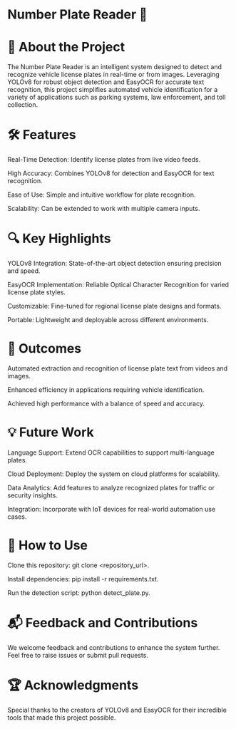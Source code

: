 # Number Plate Reader 🚀

# 📌 About the Project

The Number Plate Reader is an intelligent system designed to detect and recognize vehicle license plates in real-time or from images. Leveraging YOLOv8 for robust object detection and EasyOCR for accurate text recognition, this project simplifies automated vehicle identification for a variety of applications such as parking systems, law enforcement, and toll collection.

# 🛠 Features

Real-Time Detection: Identify license plates from live video feeds.

High Accuracy: Combines YOLOv8 for detection and EasyOCR for text recognition.

Ease of Use: Simple and intuitive workflow for plate recognition.

Scalability: Can be extended to work with multiple camera inputs.

# 🔍 Key Highlights

YOLOv8 Integration: State-of-the-art object detection ensuring precision and speed.

EasyOCR Implementation: Reliable Optical Character Recognition for varied license plate styles.

Customizable: Fine-tuned for regional license plate designs and formats.

Portable: Lightweight and deployable across different environments.

# 🌟 Outcomes

Automated extraction and recognition of license plate text from videos and images.

Enhanced efficiency in applications requiring vehicle identification.

Achieved high performance with a balance of speed and accuracy.

# 💡 Future Work

Language Support: Extend OCR capabilities to support multi-language plates.

Cloud Deployment: Deploy the system on cloud platforms for scalability.

Data Analytics: Add features to analyze recognized plates for traffic or security insights.

Integration: Incorporate with IoT devices for real-world automation use cases.

# 🔧 How to Use

Clone this repository: git clone <repository_url>.

Install dependencies: pip install -r requirements.txt.

Run the detection script: python detect_plate.py.

# 📬 Feedback and Contributions

We welcome feedback and contributions to enhance the system further. Feel free to raise issues or submit pull requests.

# 🏆 Acknowledgments

Special thanks to the creators of YOLOv8 and EasyOCR for their incredible tools that made this project possible.
